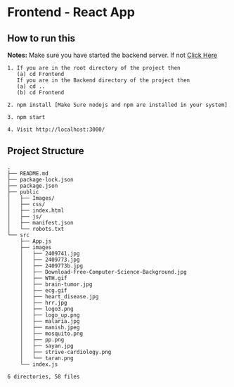 # Frontend - React App

## How to run this
**Notes:** Make sure you have started the backend server. If not [Click Here](https://github.com/SANUS-ML/SANUS-WEB/blob/master/Backend/README.md)
```
1. If you are in the root directory of the project then 
   (a) cd Frontend
   If you are in the Backend directory of the project then
   (a) cd ..
   (b) cd Frontend
   
2. npm install [Make Sure nodejs and npm are installed in your system]

3. npm start

4. Visit http://localhost:3000/
```
## Project Structure
```
.
├── README.md
├── package-lock.json
├── package.json
├── public
│   ├── Images/
│   ├── css/
│   ├── index.html
│   ├── js/
│   ├── manifest.json
│   └── robots.txt
└── src
    ├── App.js
    ├── images
    │   ├── 2409741.jpg
    │   ├── 2409773.jpg
    │   ├── 2409773b.jpg
    │   ├── Download-Free-Computer-Science-Background.jpg
    │   ├── WTH.gif
    │   ├── brain-tumor.jpg
    │   ├── ecg.gif
    │   ├── heart_disease.jpg
    │   ├── hrr.jpg
    │   ├── logo3.png
    │   ├── logo_up.png
    │   ├── malaria.jpg
    │   ├── manish.jpeg
    │   ├── mosquito.png
    │   ├── pp.png
    │   ├── sayan.jpg
    │   ├── strive-cardiology.png
    │   └── taran.png
    └── index.js

6 directories, 58 files
```
